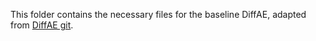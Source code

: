 This folder contains the necessary files for the baseline DiffAE, adapted from [DiffAE git](https://github.com/phizaz/diffae).


